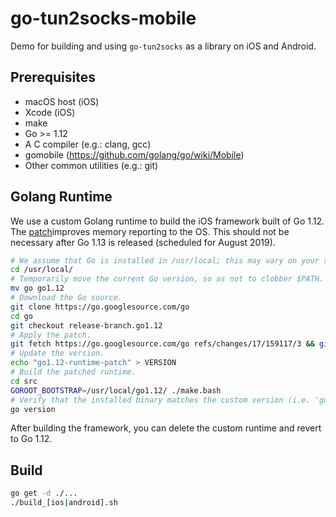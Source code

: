 # go-tun2socks-mobile

Demo for building and using `go-tun2socks` as a library on iOS and Android.

## Prerequisites

- macOS host (iOS)
- Xcode (iOS)
- make
- Go >= 1.12
- A C compiler (e.g.: clang, gcc)
- gomobile (https://github.com/golang/go/wiki/Mobile)
- Other common utilities (e.g.: git)

## Golang Runtime

We use a custom Golang runtime to build the iOS framework built of Go 1.12. The [patch](https://go-review.googlesource.com/c/go/+/159117)improves memory reporting to the OS. This should not be necessary after Go 1.13 is released (scheduled for August 2019).

```bash
# We assume that Go is installed in /usr/local; this may vary on your system.
cd /usr/local/
# Temporarily move the current Go version, so as not to clobber $PATH.
mv go go1.12
# Download the Go source.
git clone https://go.googlesource.com/go
cd go
git checkout release-branch.go1.12
# Apply the patch.
git fetch https://go.googlesource.com/go refs/changes/17/159117/3 && git cherry-pick FETCH_HEAD
# Update the version.
echo "go1.12-runtime-patch" > VERSION
# Build the patched runtime.
cd src
GOROOT_BOOTSTRAP=/usr/local/go1.12/ ./make.bash
# Verify that the installed binary matches the custom version (i.e. 'go version go1.12-dev-runtime darwin/amd64').
go version
```

After building the framework, you can delete the custom runtime and revert to Go 1.12.

## Build
```bash
go get -d ./...
./build_[ios|android].sh
```